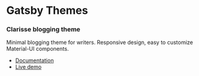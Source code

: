 # Gatsby Themes

### Clarisse blogging theme

Minimal blogging theme for writers. Responsive design, easy to customize Material-UI components.

- [Documentation](https://github.com/tacogator/gatsby-themes/gatsby-theme-material-clarisse-blog)
- [Live demo](https://gatsby-theme-clarisse.netlify.app/)
